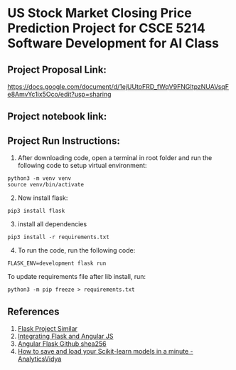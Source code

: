 # US Stock Market Closing Price Prediction Project for CSCE 5214 Software Development for AI Class


## Project Proposal Link:

https://docs.google.com/document/d/1ejUUtoFRD_fWqV9FNGItpzNUAVsqFe8AmvYc1ix5Oco/edit?usp=sharing



## Project notebook link:



## Project Run Instructions:
1. After downloading code, open a terminal in root folder and run the following code to setup virtual environment:
```
python3 -m venv venv
source venv/bin/activate
```
2. Now install flask:
```
pip3 install flask
```
3. install all dependencies
```
pip3 install -r requirements.txt
```
4. To run the code, run the following code:
```
FLASK_ENV=development flask run
```


To update requirements file after lib install, run:

```
python3 -m pip freeze > requirements.txt
```




## References

1. [Flask Project Similar](https://realpython.com/flask-by-example-part-1-project-setup/)
2. [Integrating Flask and Angular JS](https://realpython.com/flask-by-example-integrating-flask-and-angularjs/)
3. [Angular Flask Github shea256](https://github.com/shea256/angular-flask)
4. [How to save and load your Scikit-learn models in a minute - AnalyticsVidya](https://medium.com/analytics-vidhya/save-and-load-your-scikit-learn-models-in-a-minute-21c91a961e9b)